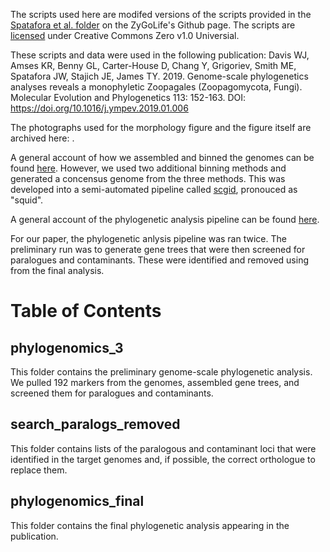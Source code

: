 The scripts used here are modifed versions of the scripts provided in the [Spatafora et al. folder](https://github.com/zygolife/Phylogenomics "Phylogenomics") on the ZyGoLife's Github page. The scripts are [licensed](https://github.com/zygolife/Phylogenomics/blob/master/LICENSE) under Creative Commons Zero v1.0 Universial.

These scripts and data were used in the following publication:
Davis WJ, Amses KR, Benny GL, Carter-House D, Chang Y, Grigoriev, Smith ME, Spatafora JW, Stajich JE, James TY. 2019. Genome-scale phylogenetics analyses reveals a monophyletic Zoopagales (Zoopagomycota, Fungi). Molecular Evolution and Phylogenetics 113: 152-163. DOI: https://doi.org/10.1016/j.ympev.2019.01.006

The photographs used for the morphology figure and the figure itself are archived here: .

A general account of how we assembled and binned the genomes can be found [here](https://github.com/Michigan-Mycology/Lab-Code-and-Hacks/tree/master/Genomics/processing_messy_genomic_data). However, we used two additional binning methods and generated a concensus genome from the three methods. This was developed into a semi-automated pipeline called [scgid](https://github.com/amsesk/scgid), pronouced as "squid". 

A general account of the phylogenetic analysis pipeline can be found [here](https://github.com/Michigan-Mycology/Lab-Code-and-Hacks/tree/master/Phylogenomics).

For our paper, the phylogenetic anlysis pipeline was ran twice. The preliminary run was to generate gene trees that were then screened for paralogues and contaminants. These were identified and removed using from the final analysis.

# Table of Contents

## phylogenomics_3
This folder contains the preliminary genome-scale phylogenetic analysis. We pulled 192 markers from the genomes, assembled gene trees, and screened them for paralogues and contaminants.

## search_paralogs_removed
This folder contains lists of the paralogous and contaminant loci that were identified in the target genomes and, if possible, the correct orthologue to replace them.

## phylogenomics_final
This folder contains the final phylogenetic analysis appearing in the publication.
